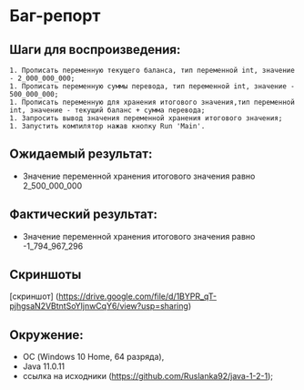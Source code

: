 # Баг-репорт
## Шаги для воспроизведения:    
    1. Прописать переменную текущего баланса, тип переменной int, значение - 2_000_000_000;
    1. Прописать переменную суммы перевода, тип переменной int, значение - 500_000_000;
    1. Прописать переменную для хранения итогового значения,тип переменной int, значение - текущий баланс + сумма перевода;
    1. Запросить вывод значения переменной хранения итогового значения;
    1. Запустить компилятор нажав кнопку Run 'Main'.
## Ожидаемый результат:
* Значение переменной хранения итогового значения равно 2_500_000_000 
## Фактический результат:
* Значение переменной хранения итогового значения равно -1_794_967_296
## Скриншоты
[скриншот] (https://drive.google.com/file/d/1BYPR_qT-pjhgsaN2VBtntSoYljnwCqY6/view?usp=sharing)
## Окружение:
   * ОС (Windows 10 Home, 64 разряда),
   * Java 11.0.11
   * ссылка на исходники (https://github.com/Ruslanka92/java-1-2-1);